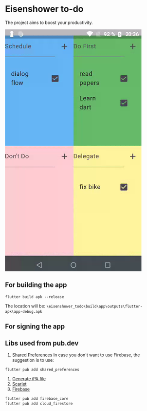 # Eisenshower to-do

The project aims to boost your productivity.

![app](results/result.png)

## For building the app
```
flutter build apk --release
```
The location will be:
`\eisenshower_todo\build\app\outputs\flutter-apk\app-debug.apk`

## For signing the app
<!-- ```
keytool -genkey -v -keystore <PATH_TO_SAVE>\my-release-key.jks -keyalg RSA -keysize 2048 -validity 10000 -alias my-key-alias
``` -->

## Libs used from pub.dev

1. [Shared Preferences](https://pub.dev/packages/shared_preferences)
In case you don't want to use Firebase, the suggestion is to use:
```
flutter pub add shared_preferences
```
1. [Generate iPA file]((https://www.youtube.com/watch?v=mQMy12Sk0xM&list=LL&index=13))
2. [Scarlet](https://www.youtube.com/watch?v=aKPYaSI8d3Q)
3. [Firebase](https://firebase.google.com/)
```
flutter pub add firebase_core
flutter pub add cloud_firestore
```
<!-- 5. [TEXT](LINK) -->